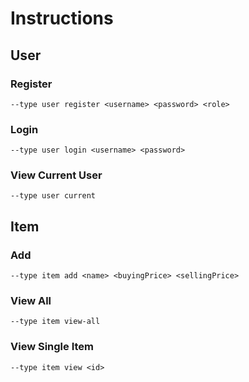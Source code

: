 # Instructions

## User

### Register
```
--type user register <username> <password> <role>
```

### Login
```
--type user login <username> <password>
```

### View Current User
```
--type user current
```

## Item

### Add
```
--type item add <name> <buyingPrice> <sellingPrice>
```
### View All
```
--type item view-all
```
### View Single Item
```
--type item view <id>
```